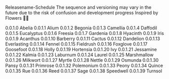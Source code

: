 Releasename-Schedule
The sequence and versioning may vary in the future due to the risk of confusion and development progress
Inspired by Flowers 🌹🌷

0.0.1.0 Abelia
0.0.1.1 Alium
0.0.1.2 Begonia
0.0.1.3 Camellia
0.0.1.4 Daffodil
0.0.1.5 Eucalyptus
0.0.1.6 Freesia
0.0.1.7 Gardenia
0.0.1.8 Hyacinth
0.0.1.9 Iris
0.0.1.9 Acanthus
0.0.1.10    Barberry
0.0.1.11    Cactus
0.0.1.12    Dandelion
0.0.1.13    Everlasting
0.0.1.14    Fennel
0.0.1.15    Fieldrush
0.0.1.16    Foxglove
0.0.1.17    Goosefoot
0.0.1.18    Holly
0.0.1.19    Hortensia
0.0.1.20    Ivy
0.0.1.21    Jessamine
0.0.1.22    Kalmia
0.0.1.23    Laburnum
0.0.1.24    Laurel
0.0.1.25    Marshmallow
0.0.1.26    Milkwort
0.0.1.27    Myrtle
0.0.1.28    Nettle
0.0.1.29    Osmunda
0.0.1.30    Pansy
0.0.1.31    Primrose
0.0.1.32    Polemonium
0.0.1.33    Peony
0.0.1.34    Quince
0.0.1.35    Rue
0.0.1.36    Reed
0.0.1.37    Sage
0.0.1.38    Speedwell
0.0.1.39    Turnsol
